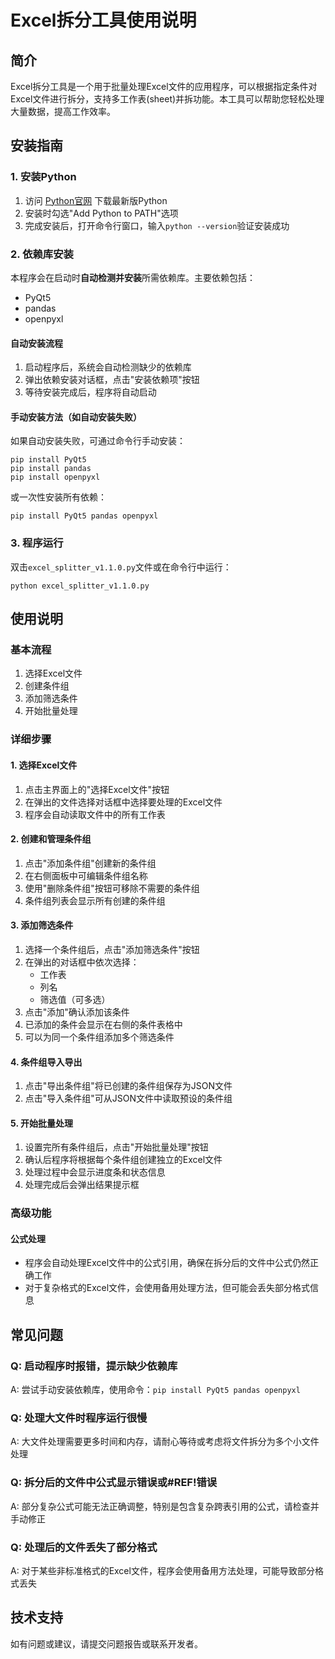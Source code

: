 # Excel拆分工具使用说明

## 简介

Excel拆分工具是一个用于批量处理Excel文件的应用程序，可以根据指定条件对Excel文件进行拆分，支持多工作表(sheet)并拆功能。本工具可以帮助您轻松处理大量数据，提高工作效率。

## 安装指南

### 1. 安装Python

1. 访问 [Python官网](https://www.python.org/downloads/) 下载最新版Python
2. 安装时勾选"Add Python to PATH"选项
3. 完成安装后，打开命令行窗口，输入`python --version`验证安装成功

### 2. 依赖库安装

本程序会在启动时**自动检测并安装**所需依赖库。主要依赖包括：
- PyQt5
- pandas
- openpyxl

#### 自动安装流程
1. 启动程序后，系统会自动检测缺少的依赖库
2. 弹出依赖安装对话框，点击"安装依赖项"按钮
3. 等待安装完成后，程序将自动启动

#### 手动安装方法（如自动安装失败）
如果自动安装失败，可通过命令行手动安装：
```
pip install PyQt5
pip install pandas
pip install openpyxl
```

或一次性安装所有依赖：
```
pip install PyQt5 pandas openpyxl
```

### 3. 程序运行

双击`excel_splitter_v1.1.0.py`文件或在命令行中运行：
```
python excel_splitter_v1.1.0.py
```

## 使用说明

### 基本流程

1. 选择Excel文件
2. 创建条件组
3. 添加筛选条件
4. 开始批量处理

### 详细步骤

#### 1. 选择Excel文件
1. 点击主界面上的"选择Excel文件"按钮
2. 在弹出的文件选择对话框中选择要处理的Excel文件
3. 程序会自动读取文件中的所有工作表

#### 2. 创建和管理条件组
1. 点击"添加条件组"创建新的条件组
2. 在右侧面板中可编辑条件组名称
3. 使用"删除条件组"按钮可移除不需要的条件组
4. 条件组列表会显示所有创建的条件组

#### 3. 添加筛选条件
1. 选择一个条件组后，点击"添加筛选条件"按钮
2. 在弹出的对话框中依次选择：
   - 工作表
   - 列名
   - 筛选值（可多选）
3. 点击"添加"确认添加该条件
4. 已添加的条件会显示在右侧的条件表格中
5. 可以为同一个条件组添加多个筛选条件

#### 4. 条件组导入导出
1. 点击"导出条件组"将已创建的条件组保存为JSON文件
2. 点击"导入条件组"可从JSON文件中读取预设的条件组

#### 5. 开始批量处理
1. 设置完所有条件组后，点击"开始批量处理"按钮
2. 确认后程序将根据每个条件组创建独立的Excel文件
3. 处理过程中会显示进度条和状态信息
4. 处理完成后会弹出结果提示框

### 高级功能

#### 公式处理
- 程序会自动处理Excel文件中的公式引用，确保在拆分后的文件中公式仍然正确工作
- 对于复杂格式的Excel文件，会使用备用处理方法，但可能会丢失部分格式信息

## 常见问题

### Q: 启动程序时报错，提示缺少依赖库
A: 尝试手动安装依赖库，使用命令：`pip install PyQt5 pandas openpyxl`

### Q: 处理大文件时程序运行很慢
A: 大文件处理需要更多时间和内存，请耐心等待或考虑将文件拆分为多个小文件处理

### Q: 拆分后的文件中公式显示错误或#REF!错误
A: 部分复杂公式可能无法正确调整，特别是包含复杂跨表引用的公式，请检查并手动修正

### Q: 处理后的文件丢失了部分格式
A: 对于某些非标准格式的Excel文件，程序会使用备用方法处理，可能导致部分格式丢失

## 技术支持

如有问题或建议，请提交问题报告或联系开发者。
